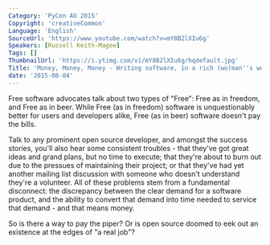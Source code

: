 ```yaml
---
Category: 'PyCon AU 2015'
Copyright: 'creativeCommon'
Language: 'English'
SourceUrl: 'https://www.youtube.com/watch?v=mY8B2lXIu6g'
Speakers: [Russell Keith-Magee]
Tags: []
ThumbnailUrl: 'https://i.ytimg.com/vi/mY8B2lXIu6g/hqdefault.jpg'
Title: 'Money, Money, Money - Writing software, in a rich (wo)man''s world'
date: '2015-08-04'
---
```

Free software advocates talk about two types of "Free": Free as in freedom, and Free as in beer. While Free (as in freedom) software is unquestionably better for users and developers alike, Free (as in beer) software doesn't pay the bills. 

Talk to any prominent open source developer, and amongst the success stories, you'll also hear some consistent troubles - that they've got great ideas and grand plans, but no time to execute; that they're about to burn out due to the pressues of maintaining their project; or that they've had yet another mailing list discussion with someone who doesn't understand they're a volunteer. All of these problems stem from a fundamental disconnect: the discrepancy between the clear demand for a software product, and the ability to convert that demand into time needed to service that demand - and that means money.

So is there a way to pay the piper? Or is open source doomed to eek out an existence at the edges of "a real job"?


